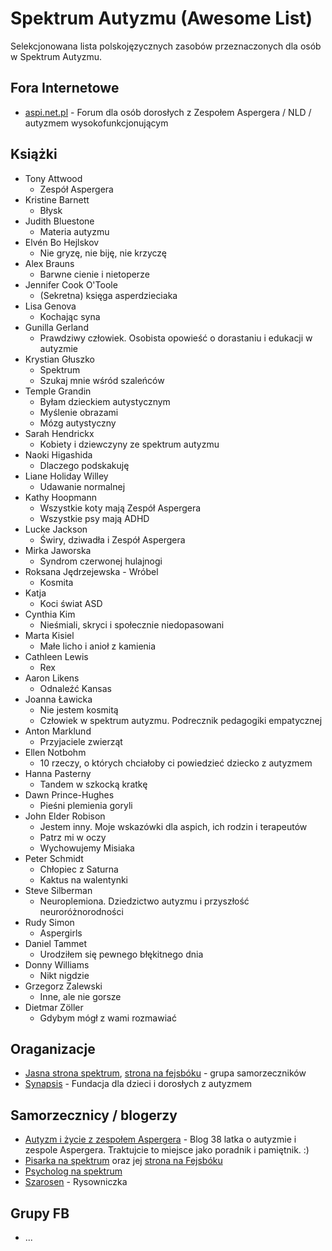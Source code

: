 # Spektrum Autyzmu (Awesome List)

Selekcjonowana lista polskojęzycznych zasobów przeznaczonych dla osób w Spektrum Autyzmu.

## Fora Internetowe

- [aspi.net.pl](aspi.net.pl) - Forum dla osób dorosłych z Zespołem Aspergera / NLD / autyzmem wysokofunkcjonującym

## Książki

- Tony Attwood
    - Zespół Aspergera
- Kristine Barnett
    - Błysk
- Judith Bluestone
  - Materia autyzmu
- Elvén Bo Hejlskov
    - Nie gryzę, nie biję, nie krzyczę
- Alex Brauns
    - Barwne cienie i nietoperze
- Jennifer Cook O'Toole
    - (Sekretna) księga asperdzieciaka
- Lisa Genova
  -  Kochając syna
- Gunilla Gerland
    - Prawdziwy człowiek. Osobista opowieść o dorastaniu i edukacji w autyzmie
- Krystian Głuszko
    - Spektrum
    - Szukaj mnie wśród szaleńców
- Temple Grandin
    - Byłam dzieckiem autystycznym
    - Myślenie obrazami
    - Mózg autystyczny
- Sarah Hendrickx
    - Kobiety i dziewczyny ze spektrum autyzmu
- Naoki Higashida
    - Dlaczego podskakuję
- Liane Holiday Willey
    - Udawanie normalnej
- Kathy Hoopmann
    - Wszystkie koty mają Zespół Aspergera
    - Wszystkie psy mają ADHD
- Lucke Jackson
    - Świry, dziwadła i Zespół Aspergera
- Mirka Jaworska
    - Syndrom czerwonej hulajnogi
- Roksana Jędrzejewska - Wróbel
    - Kosmita
- Katja
    - Koci świat ASD
- Cynthia Kim
    - Nieśmiali, skryci i społecznie niedopasowani
- Marta Kisiel
    - Małe licho i anioł z kamienia
- Cathleen Lewis
    - Rex
- Aaron Likens
    - Odnaleźć Kansas
- Joanna Ławicka
    - Nie jestem kosmitą
    - Człowiek w spektrum autyzmu. Podrecznik pedagogiki empatycznej
- Anton Marklund
    - Przyjaciele zwierząt
- Ellen Notbohm
    - 10 rzeczy, o których chciałoby ci powiedzieć dziecko z autyzmem
- Hanna Pasterny
  - Tandem w szkocką kratkę
- Dawn Prince-Hughes
    - Pieśni plemienia goryli
- John Elder Robison
    - Jestem inny. Moje wskazówki dla aspich, ich rodzin i terapeutów
    - Patrz mi w oczy
    - Wychowujemy Misiaka
- Peter Schmidt
    - Chłopiec z Saturna
    - Kaktus na walentynki
- Steve Silberman
    - Neuroplemiona. Dziedzictwo autyzmu i przyszłość neuroróżnorodności
- Rudy Simon
    - Aspergirls
- Daniel Tammet
    - Urodziłem się pewnego błękitnego dnia
- Donny Williams
    - Nikt nigdzie
- Grzegorz Zalewski
    - Inne, ale nie gorsze
- Dietmar Zöller
    - Gdybym mógł z wami rozmawiać
    


## Oraganizacje

- [Jasna strona spektrum](https://jasnastronaspektrum.pl/), [strona na fejsbóku](https://www.facebook.com/jasnastronaspektrum/) - grupa samorzeczników
- [Synapsis](https://synapsis.org.pl/) - Fundacja dla dzieci i dorosłych z autyzmem

## Samorzecznicy / blogerzy

- [Autyzm i życie z zespołem Aspergera](https://www.facebook.com/zespolasperger) - Blog 38 latka o autyzmie i zespole Aspergera. Traktujcie to miejsce jako poradnik i pamiętnik. :)
- [Pisarka na spektrum](https://pisarkanaspektrum.pl/) oraz jej [strona na Fejsbóku](https://www.facebook.com/pisarkanaspektrum/)
- [Psycholog na spektrum](https://www.facebook.com/Psycholognaspektrum/)
- [Szarosen](https://www.facebook.com/szarosen) - Rysowniczka

## Grupy FB

- ...
